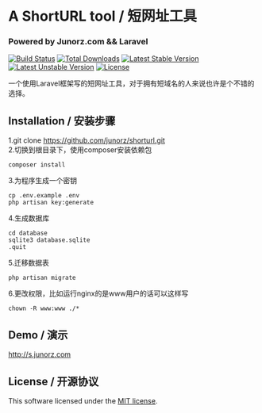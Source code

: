 # A ShortURL tool / 短网址工具
### Powered by Junorz.com && Laravel

[![Build Status](https://travis-ci.org/laravel/framework.svg)](https://travis-ci.org/laravel/framework)
[![Total Downloads](https://poser.pugx.org/laravel/framework/d/total.svg)](https://packagist.org/packages/laravel/framework)
[![Latest Stable Version](https://poser.pugx.org/laravel/framework/v/stable.svg)](https://packagist.org/packages/laravel/framework)
[![Latest Unstable Version](https://poser.pugx.org/laravel/framework/v/unstable.svg)](https://packagist.org/packages/laravel/framework)
[![License](https://poser.pugx.org/laravel/framework/license.svg)](https://packagist.org/packages/laravel/framework)

一个使用Laravel框架写的短网址工具，对于拥有短域名的人来说也许是个不错的选择。

## Installation / 安装步骤
1.git clone https://github.com/junorz/shorturl.git  
2.切换到根目录下，使用composer安装依赖包  
```
composer install
```
3.为程序生成一个密钥  
```
cp .env.example .env
php artisan key:generate
```
4.生成数据库  
```
cd database
sqlite3 database.sqlite
.quit
```
5.迁移数据表  
```
php artisan migrate
```
6.更改权限，比如运行nginx的是www用户的话可以这样写   
```
chown -R www:www ./*
```


## Demo / 演示
http://s.junorz.com


## License / 开源协议

This software licensed under the [MIT license](http://opensource.org/licenses/MIT).
